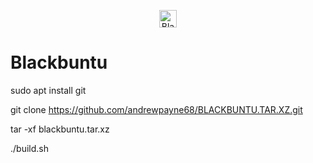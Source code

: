 <p align="center"><img src="" alt="Blackbuntu Logo" height="28"></p>

# Blackbuntu

sudo apt install git

git clone https://github.com/andrewpayne68/BLACKBUNTU.TAR.XZ.git

tar -xf blackbuntu.tar.xz

./build.sh
